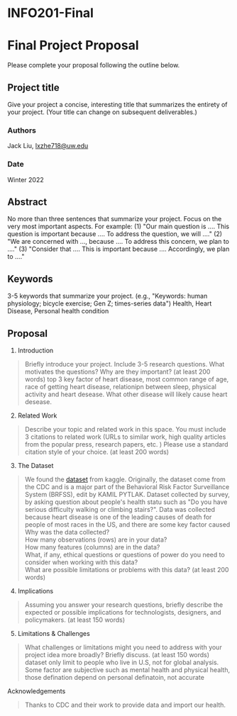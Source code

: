 # INFO201-Final


# Final Project Proposal

Please complete your proposal following the outline below.

## Project title

Give your project a concise, interesting title that summarizes the entirety of your project. (Your title can change on subsequent deliverables.)

### Authors
Jack Liu, lxzhe718@uw.edu

### Date
Winter 2022

## Abstract

No more than three sentences that summarize your project. Focus on the very most important aspects. For example: (1) "Our main question is .... This question is important because .... To address the question, we will ...." (2) "We are concerned with ..., because .... To address this concern, we plan to ...." (3) "Consider that .... This is important because .... Accordingly, we plan to ...."

## Keywords

3-5 keywords that summarize your project.
(e.g., "Keywords: human physiology; bicycle exercise; Gen Z; times-series data")
Health, Heart Disease, Personal health condition

## Proposal

1. Introduction  

> Briefly introduce your project.  Include 3-5 research questions. What motivates the questions? Why are they important? (at least 200 words)
> top 3 key factor of heart disease, most common range of age, race of getting heart disease, relationipn between sleep, physical activity and heart desease. What other disease will likely cause heart desease.

2. Related Work  

> Describe your topic and related work in this space. You must include 3 citations to related work (URLs to similar work, high quality articles from the popular press, research papers, etc. ) Please use a standard citation style of your choice. (at least 200 words)

3. The Dataset
>We found the [dataset](https://www.kaggle.com/datasets/kamilpytlak/personal-key-indicators-of-heart-disease/code) from kaggle. Originally, the dataset come from the CDC and is a major part of the Behavioral Risk Factor Surveillance System (BRFSS), edit by KAMIL PYTLAK.
>Dataset collected by survey, by asking question about people's health statu such as "Do you have serious difficulty walking or climbing stairs?". Data was collected because heart disease is one of the leading causes of death for people of most races in the US, and there are some key factor caused 
> Why was the data collected?  
>How many observations (rows) are in your data?  
> How many features (columns) are in the data?  
> What, if any, ethical questions or questions of power do you need to consider when working with this data?  
> What are possible limitations or problems with this data?   (at least 200 words)

4. Implications

> Assuming you answer your research questions, briefly describe the expected or possible implications for technologists, designers, and policymakers. (at least 150 words)

5. Limitations & Challenges
>What challenges or limitations might you need to address with your project idea more broadly? Briefly discuss. (at least 150 words)
> dataset only limit to people who live in U.S, not for global analysis. Some factor are subjective such as mental health and physical health, those defination depend on personal definatoin, not accurate

Acknowledgements
>Thanks to CDC and their work to provide data and import our health.
